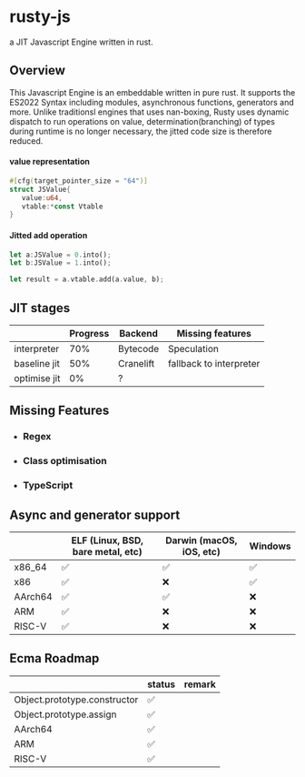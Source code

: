 # rusty-js
 a JIT Javascript Engine written in rust.

## Overview

This Javascript Engine is an embeddable written in pure rust. It supports the ES2022 Syntax including modules, asynchronous functions, generators and more.
Unlike traditionsl engines that uses nan-boxing, Rusty uses dynamic dispatch to run operations on value, determination(branching) of types during runtime is no longer necessary, the jitted code size is therefore reduced.

#### value representation
```rust
#[cfg(target_pointer_size = "64")]
struct JSValue{
   value:u64,
   vtable:*const Vtable
}
```
#### Jitted add operation
```rust
let a:JSValue = 0.into();
let b:JSValue = 1.into();

let result = a.vtable.add(a.value, b);
```

## JIT stages
|               | Progress |  Backend  |     Missing features     |
| ------------- | -------- | --------- | ------------------------ |
| interpreter   | 70%      | Bytecode  | Speculation              |
| baseline jit  | 50%      | Cranelift | fallback to interpreter  |
| optimise jit  | 0%       | ?         |                          |

## Missing Features
* ### Regex
* ### Class optimisation
* ### TypeScript

## Async and generator support
|         | ELF (Linux, BSD, bare metal, etc) | Darwin (macOS, iOS, etc) | Windows |
| ------- | --------------------------------- | ------------------------ | ------- |
| x86_64  | ✅                                 | ✅                        | ✅       |
| x86     | ✅                                 | ❌                        | ✅       |
| AArch64 | ✅                                 | ✅                        | ❌       |
| ARM     | ✅                                 | ❌                        | ❌       |
| RISC-V  | ✅                                 | ❌                        | ❌       |

## Ecma Roadmap
|                               | status |       remark             |
| ----------------------------- | ------ | ------------------------ |
| Object.prototype.constructor  | ✅    |                           | 
| Object.prototype.assign | ✅    |                           |
| AArch64           | ✅    |                           | 
| ARM               | ✅    ||
| RISC-V            | ✅    ||
